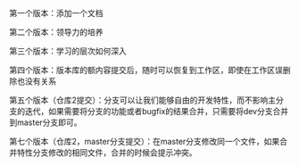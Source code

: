 第一个版本：添加一个文档

第二个版本：领导力的培养

第三个版本：学习的层次如何深入

第四个版本：版本库的额内容提交后，随时可以恢复到工作区，即使在工作区误删除也没有关系

第五个版本（仓库2提交）：分支可以让我们能够自由的开发特性，而不影响主分支的迭代，如果需要将分支的功能或者bugfix的结果合并，只需要将dev分支合并到master分支即可。

第七个版本（仓库2，master分支提交）：在master分支修改同一个文件，如果合并特性分支修改的相同文件，合并的时候会提示冲突。
